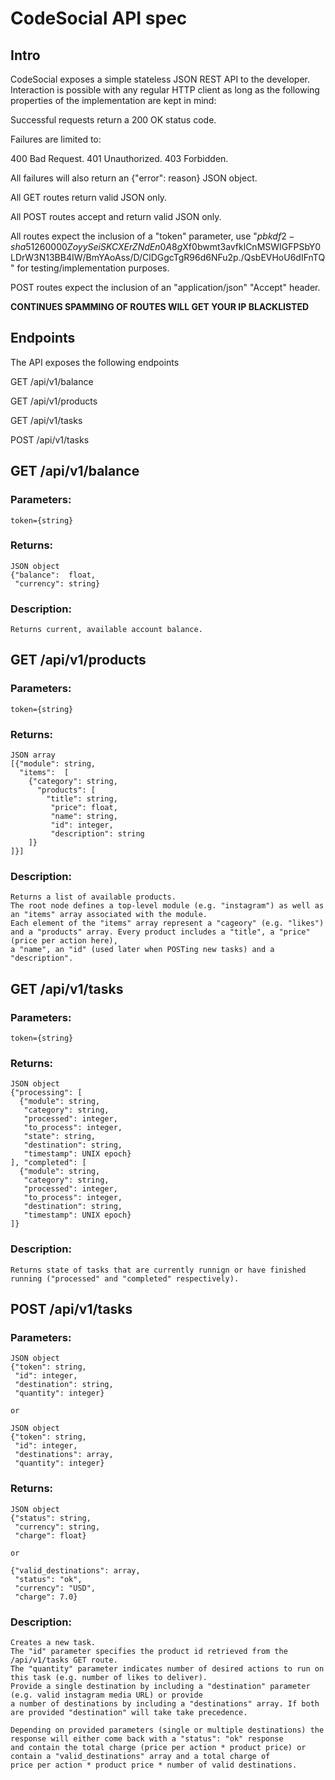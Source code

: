# CodeSocial API spec
## Intro
CodeSocial exposes a simple stateless JSON REST API to the developer.
Interaction is possible with any regular HTTP client as long as the following
properties of the implementation are kept in mind:

Successful requests return a 200 OK status code.

Failures are limited to:

400 Bad Request.
401 Unauthorized.
403 Forbidden.

All failures will also return an {"error": reason} JSON object.  

All GET routes return valid JSON only.

All POST routes accept and return valid JSON only.

All routes expect the inclusion of a "token" parameter,
use "$pbkdf2-sha512$60000$ZoyySeiSKCXErZNdEn0A8g$Xf0bwmt3avfklCnMSWIGFPSbY0LDrW3N13BB4IW/BmYAoAss/D/ClDGgcTgR96d6NFu2p./QsbEVHoU6dIFnTQ"
for testing/implementation purposes.

POST routes expect the inclusion of an "application/json" "Accept" header.

**CONTINUES SPAMMING OF ROUTES WILL GET YOUR IP BLACKLISTED**

## Endpoints
The API exposes the following endpoints

GET  /api/v1/balance

GET  /api/v1/products

GET  /api/v1/tasks

POST /api/v1/tasks

## GET /api/v1/balance
### Parameters: 
    token={string}
  
### Returns:
    JSON object
    {"balance":  float,
     "currency": string}
  
### Description:
    Returns current, available account balance.
## GET /api/v1/products
### Parameters:
    token={string}

### Returns:
    JSON array
    [{"module": string, 
      "items":  [
        {"category": string, 
          "products": [
            "title": string,
             "price": float, 
             "name": string,
             "id": integer, 
             "description": string
        ]}
    ]}]

### Description:
    Returns a list of available products.
    The root node defines a top-level module (e.g. "instagram") as well as 
    an "items" array associated with the module. 
    Each element of the "items" array represent a "cageory" (e.g. "likes") 
    and a "products" array. Every product includes a "title", a "price" (price per action here),
    a "name", an "id" (used later when POSTing new tasks) and a "description".

## GET /api/v1/tasks
### Parameters:
    token={string}

### Returns:
    JSON object
    {"processing": [
      {"module": string,
       "category": string,
       "processed": integer,
       "to_process": integer,
       "state": string,
       "destination": string, 
       "timestamp": UNIX epoch}
    ], "completed": [
      {"module": string,
       "category": string,
       "processed": integer,
       "to_process": integer,
       "destination": string,
       "timestamp": UNIX epoch}
    ]}

### Description:
    Returns state of tasks that are currently runnign or have finished running ("processed" and "completed" respectively).
    
## POST /api/v1/tasks
### Parameters:
    JSON object
    {"token": string,
     "id": integer, 
     "destination": string, 
     "quantity": integer}

    or 

    JSON object
    {"token": string,
     "id": integer, 
     "destinations": array, 
     "quantity": integer}

### Returns:
    JSON object
    {"status": string,
     "currency": string,
     "charge": float}
   
    or 
   
    {"valid_destinations": array,
     "status": "ok",
     "currency": "USD",
     "charge": 7.0}

### Description:
    Creates a new task.
    The "id" parameter specifies the product id retrieved from the /api/v1/tasks GET route.
    The "quantity" parameter indicates number of desired actions to run on this task (e.g. number of likes to deliver).
    Provide a single destination by including a "destination" parameter (e.g. valid instagram media URL) or provide 
    a number of destinations by including a "destinations" array. If both are provided "destination" will take take precedence.

    Depending on provided parameters (single or multiple destinations) the response will either come back with a "status": "ok" response
    and contain the total charge (price per action * product price) or contain a "valid_destinations" array and a total charge of 
    price per action * product price * number of valid destinations.